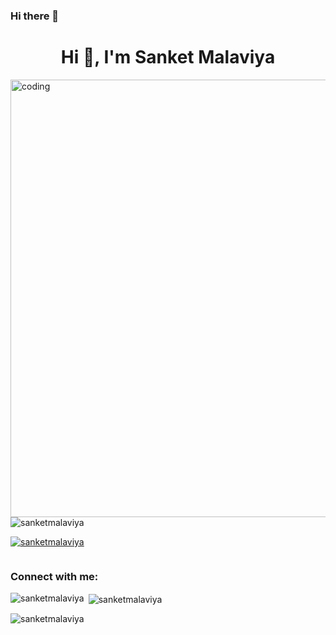 ### Hi there 👋

<!--
**sanketmalaviya/sanketmalaviya** is a ✨ _special_ ✨ repository because its `README.md` (this file) appears on your GitHub profile.

Here are some ideas to get you started:

- 🔭 I’m currently working on ...
- 🌱 I’m currently learning ...
- 👯 I’m looking to collaborate on ...
- 🤔 I’m looking for help with ...
- 💬 Ask me about ...
- 📫 How to reach me: ...
- 😄 Pronouns: ...
- ⚡ Fun fact: ...
--> 


<h1 align="center">Hi 👋, I'm Sanket Malaviya</h1>


<img  align="right" alt="coding" width="700" src="https://user-images.githubusercontent.com/55389276/140866485-8fb1c876-9a8f-4d6a-98dc-08c4981eaf70.gif">




<p align="left"> <img src="https://komarev.com/ghpvc/?username=sanketmalaviya&label=Profile%20views&color=0e75b6&style=flat" alt="sanketmalaviya" /> </p>

<p align="left"> <a href="https://github.com/ryo-ma/github-profile-trophy"><img src="https://github-profile-trophy.vercel.app/?username=sanketmalaviya" alt="sanketmalaviya" /></a> </p>

<p align="left"> <a href="https://twitter.com/" target="blank"><img src="https://img.shields.io/twitter/follow/?logo=twitter&style=for-the-badge" alt="" /></a> </p>

<h3 align="left">Connect with me:</h3>
<p align="left">
</p>

<p><img align="left" src="https://github-readme-stats.vercel.app/api/top-langs?username=sanketmalaviya&show_icons=true&locale=en&layout=compact" alt="sanketmalaviya" /></p>

<p>&nbsp;<img align="center" src="https://github-readme-stats.vercel.app/api?username=sanketmalaviya&show_icons=true&locale=en" alt="sanketmalaviya" /></p>

<p><img align="center" src="https://github-readme-streak-stats.herokuapp.com/?user=sanketmalaviya&" alt="sanketmalaviya" /></p>
